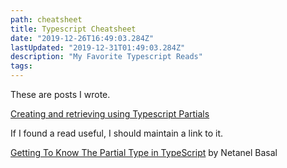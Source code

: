```yaml
---
path: cheatsheet
title: Typescript Cheatsheet
date: "2019-12-26T16:49:03.284Z"
lastUpdated: "2019-12-31T01:49:03.284Z"
description: "My Favorite Typescript Reads"
tags:
---
```


These are posts I wrote.

[Creating and retrieving using Typescript Partials](https://marcusmth.com/typescript-partials-2019-12-28/)

If I found a read useful, I should maintain a link to it.

[Getting To Know The Partial Type in TypeScript](https://netbasal.com/getting-to-know-the-partial-type-in-typescript-ecfcfbc87cb6) by Netanel Basal
